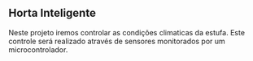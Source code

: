 ## Horta Inteligente

Neste projeto iremos controlar as condições climaticas da estufa.
Este controle será realizado através de sensores monitorados por um microcontrolador.

